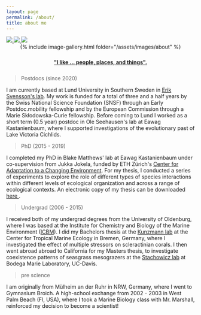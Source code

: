 ```yaml
---
layout: page
permalink: /about/
title: about me
---
```


<div class="social-media">
	<a href="/assets/files/moritz_luerig_cv.pdf" target="_blank">
	<img src="/assets/images/social_media/cv.png">
	</a>
    <a href="https://twitter.com/mluerig" target="_blank">
	<img src="/assets/images/social_media/twitter.png">
	</a>
    <a href="https://www.strava.com/athletes/16016298" target="_blank">
	<img src="/assets/images/social_media/strava.png">
	</a>
</div>

<div style="display:flex; justify-content: center;">
{% include image-gallery.html folder="/assets/images/about" %}
</div>

<div style="padding-bottom:12px; padding-top:24px; text-align: center; font-weight: bold; font-size:100%">
<a href="https://youtu.be/G-mc6OhqQiI?t=14" target="_blank">
"I like ... people, places, and things".</a></div>

> Postdocs (since 2020)

I am currently based at Lund University in Southern Sweden in <a id="link" href="https://portal.research.lu.se/en/organisations/evolution-and-ecology-of-phenotypes-in-nature" target="_blank">Erik Svensson's lab</a>. My work is funded for a total of three and a half years by the Swiss National Science Foundation (SNSF) through an Early Postdoc.mobility fellowship and by the European Commission through a Marie Skłodowska-Curie fellowship. Before coming to Lund I worked as a short term (0.5 year) postdoc in Ole Seehausen's lab at Eawag Kastanienbaum, where I supported investigations of the evolutionary past of Lake Victoria Cichlids.

> PhD (2015 - 2019)

I completed my PhD in Blake Matthews' lab at Eawag Kastanienbaum under co-supervision from Jukka Jokela, funded by ETH Zürich's <a id="link" href="https://adaptation.ethz.ch/" target="_blank"> Center for Adaptation to a Changing Environment</a>. For my thesis, I conducted a series of experiments to explore the role of different types of species interactions within different levels of ecological organization and across a range of ecological contexts. An electronic copy of my thesis can be downloaded <a id="link" href="https://www.dora.lib4ri.ch/eawag/islandora/object/eawag%3A19819" target="_blank"> here </a>. 

> Undergrad (2006 - 2015)

I received both of my undergrad degrees from the University of Oldenburg, where I was based at the Institute for Chemistry and Biology of the Marine Environment (<a id="link" href="https://uol.de/icbm" target="_blank">ICBM</a>). I did my Bachelors thesis at the <a id="link" href="https://www.leibniz-zmt.de/de/tropenforschung/organisation/wissenschaftliche-abteilungen-struktur/oekologie/ag-experimentelle-aquakultur.html" target="_blank">Kunzmann lab</a>  at the Center for Tropical Marine Ecology in Bremen, Germany, where I investigated the effect of multiple stressors on scleractinian corals. I then went abroad abroad to California for my Masters thesis, to investigate coexistence patterns of seasgrass mesograzers at the <a id="link" href="https://stachlab.wordpress.com/" target="_blank">Stachowicz lab</a> at Bodega Marie Laboratory, UC-Davis. 

> pre science

I am originally from Mülheim an der Ruhr in NRW, Germany, where I went to Gymnasium Broich. A high-school exchange from 2002 - 2003 in West Palm Beach (Fl, USA), where I took a Marine Biology class with Mr. Marshall, reinforced my decision to become a scientist!
